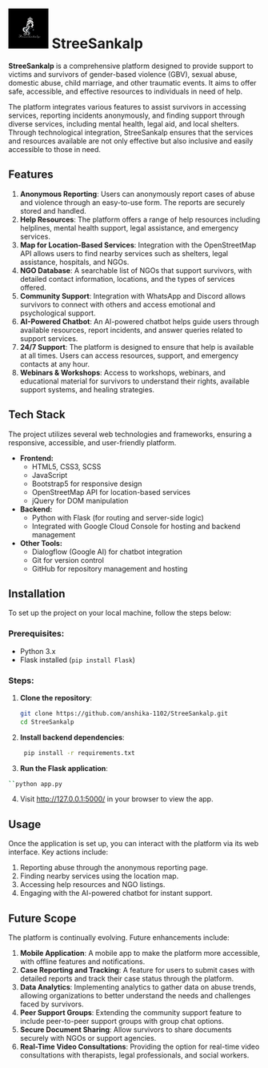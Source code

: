 # <img src="images/StreeSankalp.png" width="80" height="80"> StreeSankalp

**StreeSankalp** is a comprehensive platform designed to provide support to victims and survivors of gender-based violence (GBV), sexual abuse, domestic abuse, child marriage, and other traumatic events. It aims to offer safe, accessible, and effective resources to individuals in need of help.

The platform integrates various features to assist survivors in accessing services, reporting incidents anonymously, and finding support through diverse services, including mental health, legal aid, and local shelters. Through technological integration, StreeSankalp ensures that the services and resources available are not only effective but also inclusive and easily accessible to those in need.

## Features
1. **Anonymous Reporting**: Users can anonymously report cases of abuse and violence through an easy-to-use form. The reports are securely stored and handled.
2. **Help Resources**: The platform offers a range of help resources including helplines, mental health support, legal assistance, and emergency services. 
3. **Map for Location-Based Services**: Integration with the OpenStreetMap API allows users to find nearby services such as shelters, legal assistance, hospitals, and NGOs.
4. **NGO Database**: A searchable list of NGOs that support survivors, with detailed contact information, locations, and the types of services offered.
5. **Community Support**: Integration with WhatsApp and Discord allows survivors to connect with others and access emotional and psychological support.
6. **AI-Powered Chatbot**: An AI-powered chatbot helps guide users through available resources, report incidents, and answer queries related to support services.
7. **24/7 Support**: The platform is designed to ensure that help is available at all times. Users can access resources, support, and emergency contacts at any hour.
8. **Webinars & Workshops**: Access to workshops, webinars, and educational material for survivors to understand their rights, available support systems, and healing strategies.

## Tech Stack
The project utilizes several web technologies and frameworks, ensuring a responsive, accessible, and user-friendly platform.

- **Frontend:**
  - HTML5, CSS3, SCSS
  - JavaScript
  - Bootstrap5 for responsive design
  - OpenStreetMap API for location-based services
  - jQuery for DOM manipulation
- **Backend:**
  - Python with Flask (for routing and server-side logic)
  - Integrated with Google Cloud Console for hosting and backend management
- **Other Tools:**
  - Dialogflow (Google AI) for chatbot integration
  - Git for version control
  - GitHub for repository management and hosting

## Installation
To set up the project on your local machine, follow the steps below:

### Prerequisites:
- Python 3.x
- Flask installed (`pip install Flask`)

### Steps:
1. **Clone the repository**:
   ```bash
   git clone https://github.com/anshika-1102/StreeSankalp.git
   cd StreeSankalp
   ```
2. **Install backend dependencies**:
   ```bash
    pip install -r requirements.txt
   ```
3. **Run the Flask application**:
  ```bash
``python app.py
  ```
4. Visit http://127.0.0.1:5000/ in your browser to view the app.

## Usage
Once the application is set up, you can interact with the platform via its web interface. Key actions include:

1. Reporting abuse through the anonymous reporting page.
2. Finding nearby services using the location map.
3. Accessing help resources and NGO listings.
4. Engaging with the AI-powered chatbot for instant support.

## Future Scope
The platform is continually evolving. Future enhancements include:

1. **Mobile Application**: A mobile app to make the platform more accessible, with offline features and notifications.
2. **Case Reporting and Tracking**: A feature for users to submit cases with detailed reports and track their case status through the platform.
3. **Data Analytics**: Implementing analytics to gather data on abuse trends, allowing organizations to better understand the needs and challenges faced by survivors.
4. **Peer Support Groups**: Extending the community support feature to include peer-to-peer support groups with group chat options.
5. **Secure Document Sharing**: Allow survivors to share documents securely with NGOs or support agencies.
6. **Real-Time Video Consultations**: Providing the option for real-time video consultations with therapists, legal professionals, and social workers.
